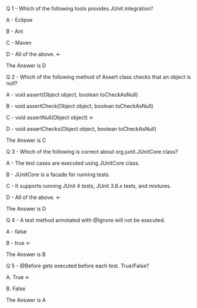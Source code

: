 Q 1 - Which of the following tools provides JUnit integration? 


A - Eclipse 

B - Ant 

C - Maven 

D - All of the above. <-

The Answer is D



Q 2 - Which of the following method of Assert class checks that an object is null?



A - void assert(Object object, boolean toCheckAsNull) 

B - void assertCheck(Object object, boolean toCheckAsNull) 

C - void assertNull(Object object) <-

D - void assertChecks(Object object, boolean toCheckAsNull)

The Answer is C


Q 3 - Which of the following is correct about org.junit.JUnitCore class? 


A - The test cases are executed using JUnitCore class. 

B - JUnitCore is a facade for running tests. 

C - It supports running JUnit 4 tests, JUnit 3.8.x tests, and mixtures. 

D - All of the above. <-

The Answer is D


Q 4 - A test method annotated with @Ignore will not be executed.


A - false 

B - true <-

The Answer is B

Q 5 - @Before gets executed before each test. True/False?


A. True <-

B. False 

The Answer is A